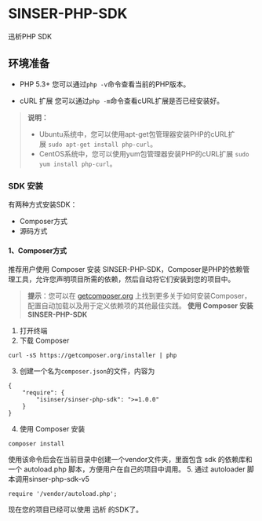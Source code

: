 # SINSER-PHP-SDK
迅析PHP SDK


## 环境准备
*   PHP 5.3+
    您可以通过`php -v`命令查看当前的PHP版本。

*   cURL 扩展
    您可以通过`php -m`命令查看cURL扩展是否已经安装好。
	
> **说明：**
> 
> *   Ubuntu系统中，您可以使用apt-get包管理器安装PHP的cURL扩展 `sudo apt-get install php-curl`。
> *   CentOS系统中，您可以使用yum包管理器安装PHP的cURL扩展 `sudo yum install php-curl`。

### SDK 安装
有两种方式安装SDK：
* Composer方式
* 源码方式

#### 1、Composer方式
推荐用户使用 Composer 安装 SINSER-PHP-SDK，Composer是PHP的依赖管理工具，允许您声明项目所需的依赖，然后自动将它们安装到您的项目中。

> **提示**：您可以在 [getcomposer.org](getcomposer.org) 上找到更多关于如何安装Composer，配置自动加载以及用于定义依赖项的其他最佳实践。
**使用 Composer 安装 SINSER-PHP-SDK**
1. 打开终端
2. 下载 Composer
```
curl -sS https://getcomposer.org/installer | php
```
3. 创建一个名为`composer.json`的文件，内容为
```
{
    "require": {
        "isinser/sinser-php-sdk": ">=1.0.0"
    }
}
```
4. 使用 Composer 安装
```
composer install
```
使用该命令后会在当前目录中创建一个vendor文件夹，里面包含 sdk 的依赖库和一个 autoload.php 脚本，方便用户在自己的项目中调用。
5. 通过 autoloader 脚本调用sinser-php-sdk-v5
```
require '/vendor/autoload.php';
```
现在您的项目已经可以使用 迅析 的SDK了。
